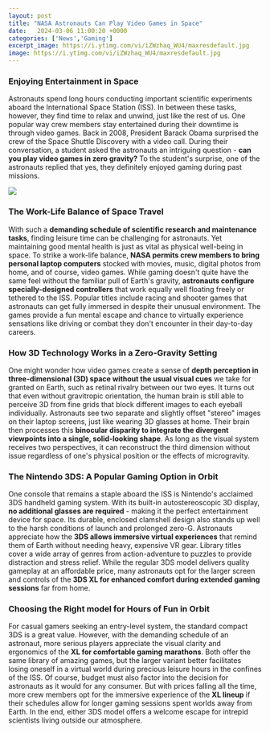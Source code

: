 ```yaml
---
layout: post
title: "NASA Astronauts Can Play Video Games in Space"
date:   2024-03-06 11:00:20 +0000
categories: ['News','Gaming']
excerpt_image: https://i.ytimg.com/vi/iZWzhaq_WU4/maxresdefault.jpg
image: https://i.ytimg.com/vi/iZWzhaq_WU4/maxresdefault.jpg
---
```


### Enjoying Entertainment in Space
Astronauts spend long hours conducting important scientific experiments aboard the International Space Station (ISS). In between these tasks, however, they find time to relax and unwind, just like the rest of us. One popular way crew members stay entertained during their downtime is through video games. 
Back in 2008, President Barack Obama surprised the crew of the Space Shuttle Discovery with a video call. During their conversation, a student asked the astronauts an intriguing question - **can you play video games in zero gravity?** To the student's surprise, one of the astronauts replied that yes, they definitely enjoyed gaming during past missions. 

![](https://i.ytimg.com/vi/iZWzhaq_WU4/maxresdefault.jpg)
### The Work-Life Balance of Space Travel
With such a **demanding schedule of scientific research and maintenance tasks**, finding leisure time can be challenging for astronauts. Yet maintaining good mental health is just as vital as physical well-being in space. To strike a work-life balance, **NASA permits crew members to bring personal laptop computers** stocked with movies, music, digital photos from home, and of course, video games.
While gaming doesn't quite have the same feel without the familiar pull of Earth's gravity, **astronauts configure specially-designed controllers** that work equally well floating freely or tethered to the ISS. Popular titles include racing and shooter games that astronauts can get fully immersed in despite their unusual environment. The games provide a fun mental escape and chance to virtually experience sensations like driving or combat they don't encounter in their day-to-day careers.
### How 3D Technology Works in a Zero-Gravity Setting 
One might wonder how video games create a sense of **depth perception in three-dimensional (3D) space without the usual visual cues** we take for granted on Earth, such as retinal rivalry between our two eyes. It turns out that even without gravitropic orientation, the human brain is still able to perceive 3D from fine grids that block different images to each eyeball individually. 
Astronauts see two separate and slightly offset "stereo" images on their laptop screens, just like wearing 3D glasses at home. Their brain then processes this **binocular disparity to integrate the divergent viewpoints into a single, solid-looking shape**. As long as the visual system receives two perspectives, it can reconstruct the third dimension without issue regardless of one's physical position or the effects of microgravity.
### The Nintendo 3DS: A Popular Gaming Option in Orbit
One console that remains a staple aboard the ISS is Nintendo's acclaimed 3DS handheld gaming system. With its built-in autostereoscopic 3D display, **no additional glasses are required** - making it the perfect entertainment device for space. Its durable, enclosed clamshell design also stands up well to the harsh conditions of launch and prolonged zero-G.
Astronauts appreciate how the **3DS allows immersive virtual experiences** that remind them of Earth without needing heavy, expensive VR gear. Library titles cover a wide array of genres from action-adventure to puzzles to provide distraction and stress relief. While the regular 3DS model delivers quality gameplay at an affordable price, many astronauts opt for the larger screen and controls of the **3DS XL for enhanced comfort during extended gaming sessions** far from home.
### Choosing the Right model for Hours of Fun in Orbit
For casual gamers seeking an entry-level system, the standard compact 3DS is a great value. However, with the demanding schedule of an astronaut, more serious players appreciate the visual clarity and ergonomics of the **XL for comfortable gaming marathons**. Both offer the same library of amazing games, but the larger variant better facilitates losing oneself in a virtual world during precious leisure hours in the confines of the ISS.
Of course, budget must also factor into the decision for astronauts as it would for any consumer. But with prices falling all the time, more crew members opt for the immersive experience of the **XL lineup** if their schedules allow for longer gaming sessions spent worlds away from Earth. In the end, either 3DS model offers a welcome escape for intrepid scientists living outside our atmosphere.